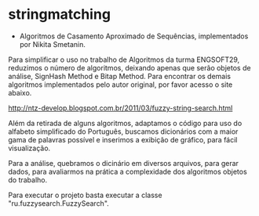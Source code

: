 # stringmatching

- Algoritmos de Casamento Aproximado de Sequências, implementados por Nikita Smetanin.

Para simplificar o uso no trabalho de Algoritmos da turma ENGSOFT29, reduzimos o número de algoritmos, deixando apenas que serão objetos de análise, SignHash Method e Bitap Method. Para encontrar os demais algoritmos implementados pelo autor original, por favor acesso o site abaixo.

http://ntz-develop.blogspot.com.br/2011/03/fuzzy-string-search.html

Além da retirada de alguns algoritmos, adaptamos o código para uso do alfabeto simplificado do Português, buscamos dicionários com a maior gama de palavras possível e inserimos a exibição de gráfico, para fácil visualização.

Para a análise, quebramos o dicinário em diversos arquivos, para gerar dados, para avaliarmos na prática a complexidade dos algoritmos objetos do trabalho.

Para executar o projeto basta executar a classe "ru.fuzzysearch.FuzzySearch".
